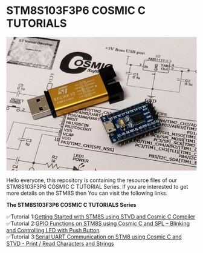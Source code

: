 # STM8S103F3P6 COSMIC C TUTORIALS

<img src="IMAGES/Getting Started with STM8S.jpg" width="" alt="alt_text" title="image_tooltip">

Hello everyone, this repository is containing the resource files of our STM8S103F3P6 COSMIC C TUTORIAL Series. If you are interested to get more details on the STM8S then You can visit the following links.


**The STM8S103F3P6 COSMIC C TUTORIALS Series**
    
   ✅Tutorial 1:[Getting Started with STM8S using STVD and Cosmic C Compiler](https://github.com/Circuit-Digest/STM8S103F3P6_Cosmic_C_Tutorial/tree/master/T1_Getting%20Started_with_the_STM8S)
   <br>
   ✅Tutorial 2:[GPIO Functions on STM8S using Cosmic C and SPL – Blinking and Controlling LED with Push Button](https://circuitdigest.com/microcontroller-projects/gpio-functions-on-stm8s-using-cosmic-c-and-spl-blinking-led-with-push-button)
   <br>
   ✅Tutorial 3:[Serial UART Communication on STM8 using Cosmic C and STVD - Print / Read Characters and Strings](https://circuitdigest.com/microcontroller-projects/serial-monitor-on-stm8s-using-cosmic-and-stvd)
